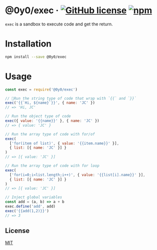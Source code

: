 # @0y0/exec · [![GitHub license](https://img.shields.io/badge/license-MIT-blue.svg)](https://github.com/o0y0o/web-scraper/blob/master/LICENSE) [![npm](https://img.shields.io/npm/v/@0y0/exec.svg)](https://www.npmjs.com/package/@0y0/exec)

`exec` is a sandbox to execute code and get the return.

# Installation

```sh
npm install --save @0y0/exec
```

# Usage

```js
const exec = require('@0y0/exec')

// Run the string type of code that wrap with `{{` and `}}`
exec('{{`Hi, ${name}`}}', { name: 'JC' })
// => 'Hi, JC'

// Run the object type of code
exec({ value: '{{name}}' }, { name: 'JC' })
// => { value: 'JC' }

// Run the array type of code with for/of
exec(
  ['for(item of list)', { value: '{{item.name}}' }],
  { list: [{ name: 'JC' }] }
)
// => [{ value: 'JC' }]

// Run the array type of code with for loop
exec(
  ['for(i=0;i<list.length;i++)', { value: '{{list[i].name}}' }],
  { list: [{ name: 'JC' }] }
)
// => [{ value: 'JC' }]

// Inject global variables
const add = (a, b) => a + b
exec.define('add', add)
exec('{{add(1,2)}}')
// => 3
```

## License

[MIT](https://github.com/o0y0o/web-scraper/blob/master/LICENSE)
